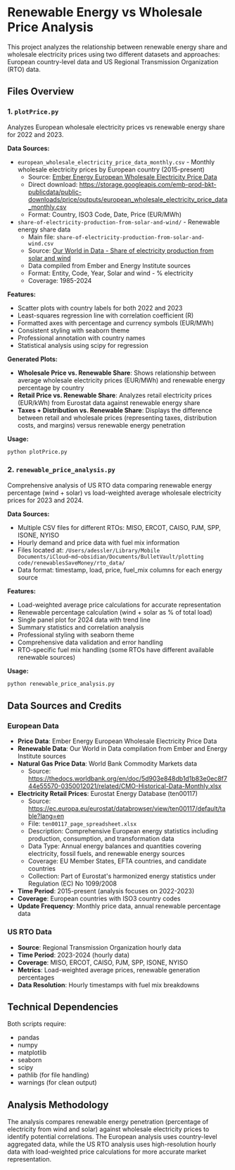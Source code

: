 # Renewable Energy vs Wholesale Price Analysis

This project analyzes the relationship between renewable energy share and wholesale electricity prices using two different datasets and approaches: European country-level data and US Regional Transmission Organization (RTO) data.

## Files Overview

### 1. `plotPrice.py`
Analyzes European wholesale electricity prices vs renewable energy share for 2022 and 2023.

**Data Sources:**
- `european_wholesale_electricity_price_data_monthly.csv` - Monthly wholesale electricity prices by European country (2015-present)
  - Source: [Ember Energy European Wholesale Electricity Price Data](https://ember-energy.org/data/european-wholesale-electricity-price-data/)
  - Direct download: https://storage.googleapis.com/emb-prod-bkt-publicdata/public-downloads/price/outputs/european_wholesale_electricity_price_data_monthly.csv
  - Format: Country, ISO3 Code, Date, Price (EUR/MWh)
- `share-of-electricity-production-from-solar-and-wind/` - Renewable energy share data
  - Main file: `share-of-electricity-production-from-solar-and-wind.csv`
  - Source: [Our World in Data - Share of electricity production from solar and wind](https://ourworldindata.org/grapher/share-of-electricity-production-from-solar-and-wind)
  - Data compiled from Ember and Energy Institute sources
  - Format: Entity, Code, Year, Solar and wind - % electricity
  - Coverage: 1985-2024

**Features:**
- Scatter plots with country labels for both 2022 and 2023
- Least-squares regression line with correlation coefficient (R)
- Formatted axes with percentage and currency symbols (EUR/MWh)
- Consistent styling with seaborn theme
- Professional annotation with country names
- Statistical analysis using scipy for regression

**Generated Plots:**
- **Wholesale Price vs. Renewable Share**: Shows relationship between average wholesale electricity prices (EUR/MWh) and renewable energy percentage by country
- **Retail Price vs. Renewable Share**: Analyzes retail electricity prices (EUR/kWh) from Eurostat data against renewable energy share
- **Taxes + Distribution vs. Renewable Share**: Displays the difference between retail and wholesale prices (representing taxes, distribution costs, and margins) versus renewable energy penetration

**Usage:**
```bash
python plotPrice.py
```

### 2. `renewable_price_analysis.py`
Comprehensive analysis of US RTO data comparing renewable energy percentage (wind + solar) vs load-weighted average wholesale electricity prices for 2023 and 2024.

**Data Sources:**
- Multiple CSV files for different RTOs: MISO, ERCOT, CAISO, PJM, SPP, ISONE, NYISO
- Hourly demand and price data with fuel mix information
- Files located at: `/Users/adessler/Library/Mobile Documents/iCloud~md~obsidian/Documents/BulletVault/plotting code/renewablesSaveMoney/rto_data/`
- Data format: timestamp, load, price, fuel_mix columns for each energy source

**Features:**
- Load-weighted average price calculations for accurate representation
- Renewable percentage calculation (wind + solar as % of total load)
- Single panel plot for 2024 data with trend line
- Summary statistics and correlation analysis
- Professional styling with seaborn theme
- Comprehensive data validation and error handling
- RTO-specific fuel mix handling (some RTOs have different available renewable sources)

**Usage:**
```bash
python renewable_price_analysis.py
```

## Data Sources and Credits

### European Data
- **Price Data**: Ember Energy European Wholesale Electricity Price Data
- **Renewable Data**: Our World in Data compilation from Ember and Energy Institute sources
- **Natural Gas Price Data**: World Bank Commodity Markets data
  - Source: https://thedocs.worldbank.org/en/doc/5d903e848db1d1b83e0ec8f744e55570-0350012021/related/CMO-Historical-Data-Monthly.xlsx
- **Electricity Retail Prices**: Eurostat Energy Database (ten00117)
  - Source: https://ec.europa.eu/eurostat/databrowser/view/ten00117/default/table?lang=en
  - File: `ten00117_page_spreadsheet.xlsx`
  - Description: Comprehensive European energy statistics including production, consumption, and transformation data
  - Data Type: Annual energy balances and quantities covering electricity, fossil fuels, and renewable energy sources
  - Coverage: EU Member States, EFTA countries, and candidate countries
  - Collection: Part of Eurostat's harmonized energy statistics under Regulation (EC) No 1099/2008
- **Time Period**: 2015-present (analysis focuses on 2022-2023)
- **Coverage**: European countries with ISO3 country codes
- **Update Frequency**: Monthly price data, annual renewable percentage data

### US RTO Data
- **Source**: Regional Transmission Organization hourly data
- **Time Period**: 2023-2024 (hourly data)
- **Coverage**: MISO, ERCOT, CAISO, PJM, SPP, ISONE, NYISO
- **Metrics**: Load-weighted average prices, renewable generation percentages
- **Data Resolution**: Hourly timestamps with fuel mix breakdowns

## Technical Dependencies

Both scripts require:
- pandas
- numpy
- matplotlib
- seaborn
- scipy
- pathlib (for file handling)
- warnings (for clean output)

## Analysis Methodology

The analysis compares renewable energy penetration (percentage of electricity from wind and solar) against wholesale electricity prices to identify potential correlations. The European analysis uses country-level aggregated data, while the US RTO analysis uses high-resolution hourly data with load-weighted price calculations for more accurate market representation.
